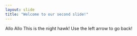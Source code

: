 ```yaml
---
layout: slide
title: "Welcome to our second slide!"
---
```

Allo Allo This is the night hawk!
Use the left arrow to go back!
